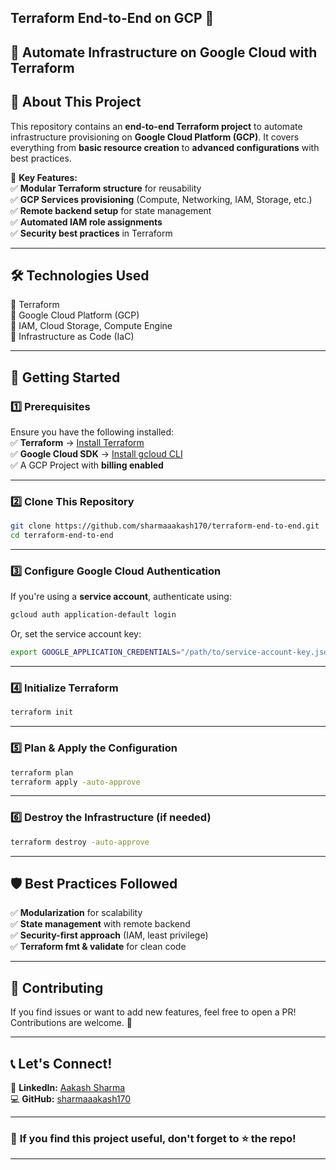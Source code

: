 ## **Terraform End-to-End on GCP 🚀**  
📌 **Automate Infrastructure on Google Cloud with Terraform**  
---

## 🌟 **About This Project**  
This repository contains an **end-to-end Terraform project** to automate infrastructure provisioning on **Google Cloud Platform (GCP)**. It covers everything from **basic resource creation** to **advanced configurations** with best practices.  

📍 **Key Features:**  
✅ **Modular Terraform structure** for reusability  
✅ **GCP Services provisioning** (Compute, Networking, IAM, Storage, etc.)  
✅ **Remote backend setup** for state management  
✅ **Automated IAM role assignments**  
✅ **Security best practices** in Terraform  

---

## 🛠 **Technologies Used**  
🔹 Terraform  
🔹 Google Cloud Platform (GCP)  
🔹 IAM, Cloud Storage, Compute Engine  
🔹 Infrastructure as Code (IaC)  

---

## 🚀 **Getting Started**  

### **1️⃣ Prerequisites**  
Ensure you have the following installed:  
✅ **Terraform** → [Install Terraform](https://developer.hashicorp.com/terraform/tutorials/aws-get-started/install-cli)  
✅ **Google Cloud SDK** → [Install gcloud CLI](https://cloud.google.com/sdk/docs/install)  
✅ A GCP Project with **billing enabled**  

---

### **2️⃣ Clone This Repository**  
```sh
git clone https://github.com/sharmaaakash170/terraform-end-to-end.git
cd terraform-end-to-end
```

---

### **3️⃣ Configure Google Cloud Authentication**  
If you're using a **service account**, authenticate using:  
```sh
gcloud auth application-default login
```

Or, set the service account key:  
```sh
export GOOGLE_APPLICATION_CREDENTIALS="/path/to/service-account-key.json"
```

---

### **4️⃣ Initialize Terraform**  
```sh
terraform init
```

---

### **5️⃣ Plan & Apply the Configuration**  
```sh
terraform plan
terraform apply -auto-approve
```

---

### **6️⃣ Destroy the Infrastructure (if needed)**  
```sh
terraform destroy -auto-approve
```
---

## 🛡 **Best Practices Followed**  
✅ **Modularization** for scalability  
✅ **State management** with remote backend  
✅ **Security-first approach** (IAM, least privilege)  
✅ **Terraform fmt & validate** for clean code  

---

## 📢 **Contributing**  
If you find issues or want to add new features, feel free to open a PR! Contributions are welcome. 🚀  

---

## 📞 **Let's Connect!**  
🔗 **LinkedIn:** [Aakash Sharma](https://www.linkedin.com/in/aakash-sharma-8937b81aa/)  
💻 **GitHub:** [sharmaaakash170](https://github.com/sharmaaakash170)  

---

### 🌟 **If you find this project useful, don't forget to ⭐ the repo!**  

---
